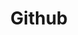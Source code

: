 ---
title: Github
img: github.svg
confidence: 2
description: The Git repository I'm more used to. It's also where I push all my personal projects (and where this resume is hosted).
---